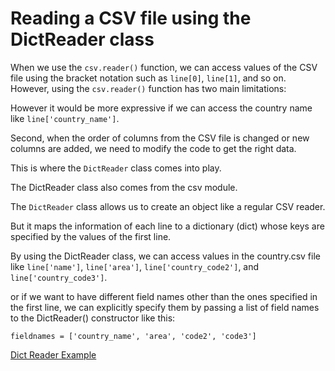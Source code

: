 # Reading a CSV file using the DictReader class

When we use the ```csv.reader()``` function, we can access values of the CSV file using the bracket notation such as ```line[0]```, ```line[1]```, and so on. However, using the ```csv.reader()``` function has two main limitations:

However it would be more expressive if we can access the country name like ```line['country_name']```.

Second, when the order of columns from the CSV file is changed or new columns are added, we need to modify the code to get the right data.

This is where the ```DictReader``` class comes into play. 

The DictReader class also comes from the csv module.

The ```DictReader``` class allows us to create an object like a regular CSV reader. 

But it maps the information of each line to a dictionary (dict) whose keys are specified by the values of the first line.

By using the DictReader class, we can access values in the country.csv file like ```line['name']```, ```line['area']```, ```line['country_code2']```, and ```line['country_code3']```.

or if we want to have different field names other than the ones specified in the first line, we can explicitly specify them by passing a list of field names to the DictReader() constructor like this:

```fieldnames = ['country_name', 'area', 'code2', 'code3']```

[Dict Reader Example](../Read%20CSV%20File/dict_reader.py)